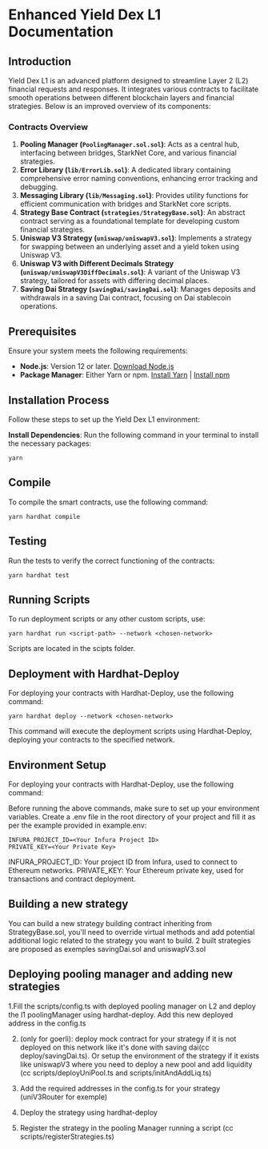 # Enhanced Yield Dex L1 Documentation

## Introduction

Yield Dex L1 is an advanced platform designed to streamline Layer 2 (L2) financial requests and responses. It integrates various contracts to facilitate smooth operations between different blockchain layers and financial strategies. Below is an improved overview of its components:

### Contracts Overview

1. **Pooling Manager (`PoolingManager.sol.sol`)**: Acts as a central hub, interfacing between bridges, StarkNet Core, and various financial strategies.
2. **Error Library (`lib/ErrorLib.sol`)**: A dedicated library containing comprehensive error naming conventions, enhancing error tracking and debugging.
3. **Messaging Library (`lib/Messaging.sol`)**: Provides utility functions for efficient communication with bridges and StarkNet core scripts.
4. **Strategy Base Contract (`strategies/StrategyBase.sol`)**: An abstract contract serving as a foundational template for developing custom financial strategies.
5. **Uniswap V3 Strategy (`uniswap/uniswapV3.sol`)**: Implements a strategy for swapping between an underlying asset and a yield token using Uniswap V3.
6. **Uniswap V3 with Different Decimals Strategy (`uniswap/uniswapV3DiffDecimals.sol`)**: A variant of the Uniswap V3 strategy, tailored for assets with differing decimal places.
7. **Saving Dai Strategy (`savingDai/savingDai.sol`)**: Manages deposits and withdrawals in a saving Dai contract, focusing on Dai stablecoin operations.

## Prerequisites

Ensure your system meets the following requirements:

- **Node.js**: Version 12 or later. [Download Node.js](https://nodejs.org/)
- **Package Manager**: Either Yarn or npm. [Install Yarn](https://yarnpkg.com/) | [Install npm](https://www.npmjs.com/get-npm)

## Installation Process

Follow these steps to set up the Yield Dex L1 environment:

**Install Dependencies**: Run the following command in your terminal to install the necessary packages:

   ```shell
   yarn
   ```


## Compile

To compile the smart contracts, use the following command:

```shell
yarn hardhat compile
```

## Testing

Run the tests to verify the correct functioning of the contracts:

```shell
yarn hardhat test
```


## Running Scripts

To run deployment scripts or any other custom scripts, use:

```shell
yarn hardhat run <script-path> --network <chosen-network>
```




Scripts are located in the scipts folder.

## Deployment with Hardhat-Deploy

For deploying your contracts with Hardhat-Deploy, use the following command:


```shell
yarn hardhat deploy --network <chosen-network>
```

This command will execute the deployment scripts using Hardhat-Deploy, deploying your contracts to the specified network.


## Environment Setup

For deploying your contracts with Hardhat-Deploy, use the following command:

Before running the above commands, make sure to set up your environment variables. Create a .env file in the root directory of your project and fill it as per the example provided in example.env:

```plaintext
INFURA_PROJECT_ID=<Your Infura Project ID>
PRIVATE_KEY=<Your Private Key>
```

INFURA_PROJECT_ID: Your project ID from Infura, used to connect to Ethereum networks.
PRIVATE_KEY: Your Ethereum private key, used for transactions and contract deployment.

## Building a new strategy

You can build a new strategy building contract inheriting from StrategyBase.sol, you'll need to override virtual methods and add potential additional logic related to the strategy you want to build. 2 built strategies are proposed as exemples savingDai.sol and uniswapV3.sol


## Deploying pooling manager and adding new strategies

1.Fill the scripts/config.ts with deployed pooling manager on L2 and deploy the l1 poolingManager using hardhat-deploy. Add this new deployed address in the config.ts

2. (only for goerli): deploy mock contract for your strategy if it is not deployed on this network like it's done with saving dai(cc deploy/savingDai.ts). Or setup the environment of the strategy if it exists like uniswapV3 where you need to deploy a new pool and add liquidity  (cc scripts/deployUniPool.ts and scripts/initAndAddLiq.ts)

3. Add the required addresses in the config.ts for your strategy (uniV3Router for exemple)

4. Deploy the strategy using hardhat-deploy

5. Register the strategy in the pooling Manager running a script (cc scripts/registerStrategies.ts)

